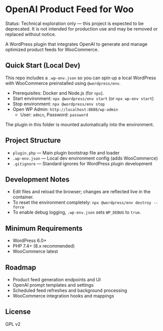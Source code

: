 # OpenAI Product Feed for Woo

Status: Technical exploration only — this project is expected to be deprecated. It is not intended for production use and may be removed or replaced without notice.

A WordPress plugin that integrates OpenAI to generate and manage optimized product feeds for WooCommerce.

## Quick Start (Local Dev)

This repo includes a `.wp-env.json` so you can spin up a local WordPress with WooCommerce preinstalled using `@wordpress/env`.

- Prerequisites: Docker and Node.js (for `npx`).
- Start environment: `npx @wordpress/env start` (or `npx wp-env start`)
- Stop environment: `npx @wordpress/env stop`
- Open WP Admin: `http://localhost:8888/wp-admin`
  - User: `admin`, Password: `password`

The plugin in this folder is mounted automatically into the environment.

## Project Structure

- `plugin.php` — Main plugin bootstrap file and loader
- `.wp-env.json` — Local dev environment config (adds WooCommerce)
- `.gitignore` — Standard ignores for WordPress plugin development

## Development Notes

- Edit files and reload the browser; changes are reflected live in the container.
- To reset the environment completely: `npx @wordpress/env destroy --force`
- To enable debug logging, `.wp-env.json` sets `WP_DEBUG` to `true`.

## Minimum Requirements

- WordPress 6.0+
- PHP 7.4+ (8.x recommended)
- WooCommerce latest

## Roadmap

- Product feed generation endpoints and UI
- OpenAI prompt templates and settings
- Scheduled feed refreshes and background processing
- WooCommerce integration hooks and mappings

## License

GPL v2

